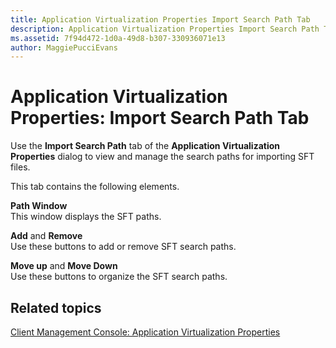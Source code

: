 ```yaml
---
title: Application Virtualization Properties Import Search Path Tab
description: Application Virtualization Properties Import Search Path Tab
ms.assetid: 7f94d472-1d0a-49d8-b307-330936071e13
author: MaggiePucciEvans
---
```


# Application Virtualization Properties: Import Search Path Tab


Use the **Import Search Path** tab of the **Application Virtualization Properties** dialog to view and manage the search paths for importing SFT files.

This tab contains the following elements.

<a href="" id="path-window"></a>**Path Window**  
This window displays the SFT paths.

<a href="" id="add-and-remove"></a>**Add** and **Remove**  
Use these buttons to add or remove SFT search paths.

<a href="" id="move-up-and-move-down"></a>**Move up** and **Move Down**  
Use these buttons to organize the SFT search paths.

## Related topics


[Client Management Console: Application Virtualization Properties](client-management-console-application-virtualization-properties.md)

 

 





